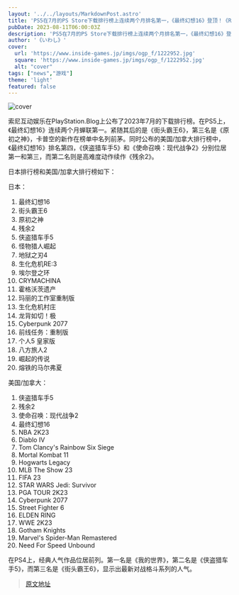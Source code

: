 ```yaml
---
layout: '../../layouts/MarkdownPost.astro'
title: 'PS5在7月的PS Store下载排行榜上连续两个月排名第一，《最终幻想16》登顶！《Remnant II》等游戏也受欢迎'
pubDate: 2023-08-11T06:00:03Z
description: 'PS5在7月的PS Store下载排行榜上连续两个月排名第一，《最终幻想16》登顶！《Remnant II》等游戏也受欢迎'
author: '《いわし》'
cover:
  url: 'https://www.inside-games.jp/imgs/ogp_f/1222952.jpg'
  square: 'https://www.inside-games.jp/imgs/ogp_f/1222952.jpg'
  alt: "cover"
tags: ["news","游戏"]
theme: 'light'
featured: false
---
```


![cover](https://www.inside-games.jp/imgs/ogp_f/1222952.jpg)

索尼互动娱乐在PlayStation.Blog上公布了2023年7月的下载排行榜。在PS5上，《最终幻想16》连续两个月蝉联第一。紧随其后的是《街头霸王6》，第三名是《原初之神》，卡普空的新作在榜单中名列前茅。同时公布的美国/加拿大排行榜中，《最终幻想16》排名第四，《侠盗猎车手5》和《使命召唤：现代战争2》分别位居第一和第三，而第二名则是高难度动作续作《残余2》。

日本排行榜和美国/加拿大排行榜如下：

日本：

1. 最终幻想16
2. 街头霸王6
3. 原初之神
4. 残余2
5. 侠盗猎车手5
6. 怪物猎人崛起
7. 地狱之刃4
8. 生化危机RE:3
9. 埃尔登之环
10. CRYMACHINA
11. 霍格沃茨遗产
12. 玛丽的工作室重制版
13. 生化危机村庄
14. 龙背如切！极
15. Cyberpunk 2077
16. 前线任务：重制版
17. 个人5 皇家版
18. 八方旅人2
19. 崛起的传说
20. 熔铁的马尔弗夏

美国/加拿大：

1. 侠盗猎车手5
2. 残余2
3. 使命召唤：现代战争2
4. 最终幻想16
5. NBA 2K23
6. Diablo IV
7. Tom Clancy's Rainbow Six Siege
8. Mortal Kombat 11
9. Hogwarts Legacy
10. MLB The Show 23
11. FIFA 23
12. STAR WARS Jedi: Survivor
13. PGA TOUR 2K23
14. Cyberpunk 2077
15. Street Fighter 6
16. ELDEN RING
17. WWE 2K23
18. Gotham Knights
19. Marvel's Spider-Man Remastered
20. Need For Speed Unbound

在PS4上，经典人气作品位居前列。第一名是《我的世界》，第二名是《侠盗猎车手5》，而第三名是《街头霸王6》，显示出最新对战格斗系列的人气。

>[原文地址](https://www.inside-games.jp/article/2023/08/11/147786.html)  